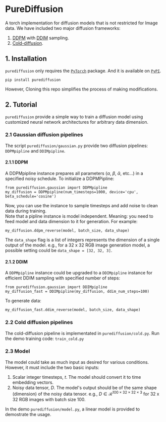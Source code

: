 # PureDiffusion
A torch implementation for diffusion models that is not restricted for Image data. We have included two major diffusion frameworks:
1. [DDPM](https://github.com/hojonathanho/diffusion) with [DDIM](https://github.com/ermongroup/ddim) sampling. 
2. [Cold-diffusion](https://arxiv.org/abs/2208.09392).

## 1. Installation
`purediffusion` only requires the [`PyTorch`](https://pytorch.org) package. And it is available on [`PyPI`](https://pypi.org/project/purediffusion/).
```
pip install purediffusion
```
However, Cloning this repo simplifies the process of making modifications.

## 2. Tutorial
`purediffusion` provide a simple way to train a diffusion model using customized neural network architectures for arbitrary data dimension.
### 2.1 Gaussian diffusion pipelines
The script `purediffusion/gaussian.py` provide two diffusion pipelines: `DDPMpipline` and `DDIMpipline`.
#### 2.1.1 DDPM
A DDPMpipline instance prepares all parameters ($\alpha$, $\beta$, $\bar{\alpha}$, etc...) in a specified noisy schedule. To initialize a DDPMPipline:
```
from purediffusion.gaussian import DDPMpipline
my_diffusion = DDPMpipline(num_timesteps=1000, device='cpu', beta_schedule='cosine')
```
Now, you can use the instance to sample timesteps and add noise to clean data during training. <br />
Note that a pipline instance is model independent. Meaning: you need to feed model and data dimension to it for generation. For example:
```
my_diffusion.ddpm_reverse(model, batch_size, data_shape)
```
The `data_shape` flag is a list of integers represents the dimension of a single output of the model. e.g., for a 32 x 32 RGB image generation model, a possible setting could be `data_shape = [32, 32, 3]`.<br />

#### 2.1.2 DDIM
A `DDPMpipline` instance could be upgraded to a `DDIMpipline` instance for efficient DDIM sampling with specified number of steps: 
```
from purediffusion.gaussian import DDIMpipline
my_diffusion_fast = DDIMpipline(my_diffusion, ddim_num_steps=100)
```
To generate data:
```
my_diffusion_fast.ddim_reverse(model, batch_size, data_shape)
```
### 2.2 Cold diffusion pipelines
The cold-diffusion pipeline is implementated in `purediffusion/cold.py`. Run the demo training code: `train_cold.py`

### 2.3 Model
The model could take as much input as desired for various conditions. However, it must include the two basic inputs:
1. Scalar integer timesteps, $t$. The model should convert it to time embedding vectors. <br />
2. Noisy data tensor, $D$. The model's output should be of the same shape (dimension) of the noisy data tensor. e.g., $D \in \mathcal{R}^{100 \times 32 \times 32 \times 3}$ for 32 x 32 RGB images with batch size 100.


In the demo `purediffusion/model.py`, a linear model is provided to demostrate the usage.







